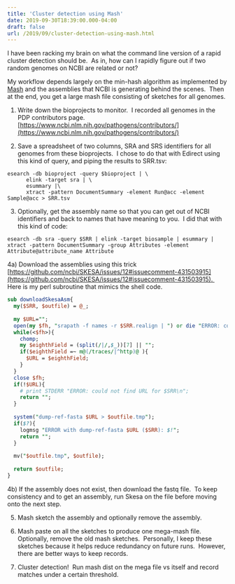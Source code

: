 ```yaml
---
title: 'Cluster detection using Mash'
date: 2019-09-30T18:39:00.000-04:00
draft: false
url: /2019/09/cluster-detection-using-mash.html
---
```


I have been racking my brain on what the command line version of a rapid cluster detection should be.  As in, how can I rapidly figure out if two random genomes on NCBI are related or not?  
  
My workflow depends largely on the min-hash algorithm as implemented by [Mash](http://mash.readthedocs.io/) and the assemblies that NCBI is generating behind the scenes.  Then at the end, you get a large mash file consisting of sketches for all genomes.  
  
1) Write down the bioprojects to monitor.  I recorded all genomes in the PDP contributors page. [https://www.ncbi.nlm.nih.gov/pathogens/contributors/](https://www.ncbi.nlm.nih.gov/pathogens/contributors/)  
  
2) Save a spreadsheet of two columns, SRA and SRS identifiers for all genomes from these bioprojects.  I chose to do that with Edirect using this kind of query, and piping the results to SRR.tsv:  
  
```
esearch -db bioproject -query $bioproject | \  
      elink -target sra | \  
      esummary |\  
      xtract -pattern DocumentSummary -element Run@acc -element Sample@acc > SRR.tsv  
```
  
3) Optionally, get the assembly name so that you can get out of NCBI identifiers and back to names that have meaning to you.  I did that with this kind of code:  
  
```
esearch -db sra -query $SRR | elink -target biosample | esummary | xtract -pattern DocumentSummary -group Attributes -element Attribute@attribute_name Attribute  
```
  
4a) Download the assemblies using this trick [https://github.com/ncbi/SKESA/issues/12#issuecomment-431503915](https://github.com/ncbi/SKESA/issues/12#issuecomment-431503915).  Here is my perl subroutine that mimics the shell code.  
  
```perl
sub downloadSkesaAsm{  
  my($SRR, $outfile) = @_;  
  
  my $URL="";  
  open(my $fh, "srapath -f names -r $SRR.realign | ") or die "ERROR: could not run srapath -f names -r $SRR.realign: $!";  
  while(<$fh>){  
    chomp;  
    my $eighthField = (split(/|/,$_))[7] || "";  
    if($eighthField =~ m@(/traces/|^http)@ ){  
      $URL = $eighthField;  
    }  
  }  
  close $fh;  
  if(!$URL){  
    # print STDERR "ERROR: could not find URL for $SRR\n";  
    return "";  
  }  
  
  system("dump-ref-fasta $URL > $outfile.tmp");  
  if($?){  
    logmsg "ERROR with dump-ref-fasta $URL ($SRR): $!";  
    return "";  
  }  
  
  mv("$outfile.tmp", $outfile);  
  
  return $outfile;  
}  
```

4b) If the assembly does not exist, then download the fastq file.  To keep consistency and to get an assembly, run Skesa on the file before moving onto the next step.  
  
5) Mash sketch the assembly and optionally remove the assembly.  
  
6) Mash paste on all the sketches to produce one mega-mash file.  Optionally, remove the old mash sketches.  Personally, I keep these sketches because it helps reduce redundancy on future runs.  However, there are better ways to keep records.  
  
7) Cluster detection!  Run mash dist on the mega file vs itself and record matches under a certain threshold.
